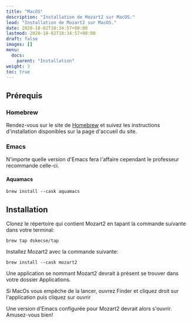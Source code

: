 ```yaml
---
title: "MacOS"
description: "Installation de Mozart2 sur MacOS."
lead: "Installation de Mozart2 sur MacOS."
date: 2020-18-02T10:34:57+00:00
lastmod: 2020-18-02T10:34:57+00:00
draft: false
images: []
menu:
  docs:
    parent: "Installation"
weight: 3
toc: true
---
```


## Prérequis

### Homebrew
Rendez-vous sur le site de [Homebrew](https://brew.sh/) et suivez les instructions d'installation disponibles sur la page d'accueil du site.

### Emacs
N'importe quelle version d'Emacs fera l'affaire cependant le professeur recommande celle-ci.

#### Aquamacs
```shell
brew install --cask aquamacs
```

## Installation

Clonez le répertoire qui contient Mozart2 en tapant la commande suivante dans votre terminal:
```shell
brew tap dskecse/tap
```
Installez Mozart2 avec la commande suivante:
```shell
brew install --cask mozart2
```
Une application se nommant Mozart2 devrait à présent se trouver dans votre dossier Applications.

Si MacOs vous empêche de la lancer, ouvrez Finder et cliquez droit sur l'application puis cliquez sur ouvrir

Une version d'Emacs configurée pour Mozart2 devrait alors s'ouvrir. Amusez-vous bien!
